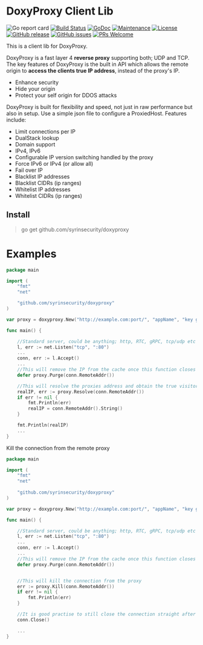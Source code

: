 # DoxyProxy Client Lib


![Go report card](https://goreportcard.com/badge/github.com/syrinsecurity/doxyproxy)
[![Build Status](https://travis-ci.org/syrinsecurity/doxyproxy.svg?branch=master)](https://travis-ci.org/syrinsecurity/doxyproxy)
[![GoDoc](https://godoc.org/github.com/syrinsecurity/doxyproxy?status.svg)](https://godoc.org/github.com/syrinsecurity/doxyproxy)
[![Maintenance](https://img.shields.io/badge/Maintained%3F-yes-green.svg)](https://GitHub.com/syrinsecurity/doxyproxy/graphs/commit-activity)
[![License](https://img.shields.io/github/license/syrinsecurity/doxyproxy.svg)](https://github.com/syrinsecurity/doxyproxy/blob/master/LICENSE)
[![GitHub release](https://img.shields.io/github/release/syrinsecurity/doxyproxy.svg)](https://GitHub.com/syrinsecurity/doxyproxy/releases/)
[![GitHub issues](https://img.shields.io/github/issues/syrinsecurity/doxyproxy.svg)](https://GitHub.com/syrinsecurity/doxyproxy/issues/)
[![PRs Welcome](https://img.shields.io/badge/PRs-welcome-brightgreen.svg?style=flat-square)](http://makeapullrequest.com)


<!-- <img align="right" src="./.github/images/logo.png"> -->

This is a client lib for DoxyProxy.

DoxyProxy is a fast layer 4 **reverse proxy** supporting both; UDP and TCP.
The key features of DoxyProxy is the built in API which allows the remote origin
to **access the clients true IP address**, instead of the proxy's IP.
- Enhance security
- Hide your origin
- Protect your self origin for DDOS attacks

DoxyProxy is built for flexibility and speed, not just in raw performance but also in setup.
Use a simple json file to configure a ProxiedHost.
Features include:
- Limit connections per IP
- DualStack lookup
- Domain support
- IPv4, IPv6
- Configurable IP version switching handled by the proxy
- Force IPv6 or IPv4 (or allow all)
- Fail over IP
- Blacklist IP addresses
- Blacklist CIDRs (ip ranges)
- Whitelist IP addresses
- Whitelist CIDRs (ip ranges)

## Install

> go get github.com/syrinsecurity/doxyproxy

# Examples

```go
package main

import (
	"fmt"
	"net"

	"github.com/syrinsecurity/doxyproxy"
)

var proxy = doxyproxy.New("http://example.com:port/", "appName", "key goes here")

func main() {

	//Standard server, could be anything; http, RTC, gRPC, tcp/udp etc
	l, err := net.Listen("tcp", ":80")
	...
	conn, err := l.Accept()
	...
	//This will remove the IP from the cache once this function closes
	defer proxy.Purge(conn.RemoteAddr())

	//This will resolve the proxies address and obtain the true visitors IP address
	realIP, err := proxy.Resolve(conn.RemoteAddr())
	if err != nil {
		fmt.Println(err)
		realIP = conn.RemoteAddr().String()
	}

	fmt.Println(realIP)
	...
}

```

Kill the connection from the remote proxy

```go
package main

import (
	"fmt"
	"net"
	
	"github.com/syrinsecurity/doxyproxy"
)

var proxy = doxyproxy.New("http://example.com:port/", "appName", "key goes here")

func main() {

	//Standard server, could be anything; http, RTC, gRPC, tcp/udp etc
	l, err := net.Listen("tcp", ":80")
	...
	conn, err := l.Accept()
	...
	//This will remove the IP from the cache once this function closes
	defer proxy.Purge(conn.RemoteAddr())


	//This will kill the connection from the proxy
	err := proxy.Kill(conn.RemoteAddr())
	if err != nil {
		fmt.Println(err)
	}

	//It is good practise to still close the connection straight after
	conn.Close()

	...
}

```
